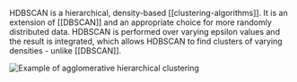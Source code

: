 HDBSCAN is a hierarchical, density-based [[clustering-algorithms]]. It is an extension of [[DBSCAN]] and an appropriate choice for more randomly distributed data. HDBSCAN is performed over varying epsilon values and the result is integrated, which allows HDBSCAN to find clusters of varying densities - unlike [[DBSCAN]].  

![Example of agglomerative hierarchical clustering](hierarchical.gif)